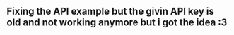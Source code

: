## Fixing the API example but the givin API key is old and not working anymore but i got the idea :3